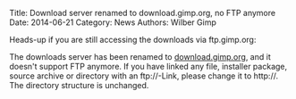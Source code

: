 Title: Download server renamed to download.gimp.org, no FTP anymore
Date: 2014-06-21
Category: News
Authors: Wilber Gimp

Heads-up if you are still accessing the downloads via ftp.gimp.org:

The downloads server has been renamed to [download.gimp.org](//download.gimp.org), and it doesn't support FTP anymore. If you have linked any file, installer package, source archive or directory with an ftp://-Link, please change it to http://. The directory structure is unchanged.
